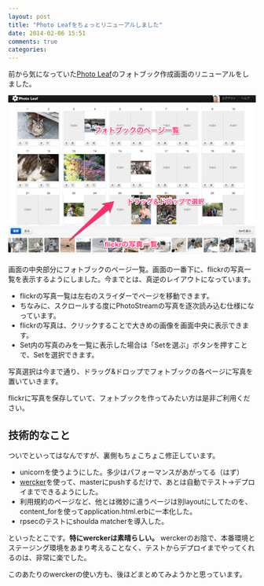 ```yaml
---
layout: post
title: "Photo Leafをちょっとリニューアルしました"
date: 2014-02-06 15:51
comments: true
categories: 
---
```


前から気になっていた[Photo Leaf](http://www.photo-leaf.com)のフォトブック作成画面のリニューアルをしました。

![フォトブック編集画面](/images/20140206/photoleaf.png)

画面の中央部分にフォトブックのページ一覧。画面の一番下に、flickrの写真一覧を表示するようにしました。今までとは、真逆のレイアウトになっています。

- flickrの写真一覧は左右のスライダーでページを移動できます。
- ちなみに、スクロールする度にPhotoStreamの写真を逐次読み込む仕様になっています。
- flickrの写真は、クリックすることで大きめの画像を画面中央に表示できます。
- Set内の写真のみを一覧に表示した場合は「Setを選ぶ」ボタンを押すことで、Setを選択できます。

写真選択は今まで通り、ドラッグ&ドロップでフォトブックの各ページに写真を置いていきます。

flickrに写真を保存していて、フォトブックを作ってみたい方は是非ご利用ください。

## 技術的なこと

ついでといってはなんですが、裏側もちょこちょこ修正しています。

- unicornを使うようにした。多少はパフォーマンスがあがってる（はず）
- [wercker](http://wercker.com/)を使って、masterにpushするだけで、あとは自動でテスト->デプロイまでできるようにした。
- 利用規約のページなど、他とは微妙に違うページは別layoutにしてたのを、content_forを使ってapplication.html.erbに一本化した。
- rpsecのテストにshoulda matcherを導入した。

といったとこです。**特にwerckerは素晴らしい。** werckerのお陰で、本番環境とステージング環境をあまり考えることなく、テストからデプロイまでやってくれるのは、非常に楽でした。

このあたりのwerckerの使い方も、後ほどまとめてみようかと思っています。